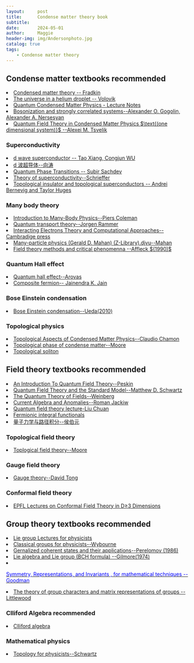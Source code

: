 ```yaml
---
layout:     post
title:      Condense matter theory book
subtitle:   
date:       2024-05-01
author:     Maggie
header-img: img/Andersonphoto.jpg
catalog: true
tags:
    - Condense matter theory
---
```



## Condense matter textbooks recommended 

<li><a href="https://www.cambridge.org/core/books/field-theories-of-condensed-matter-physics/EABECB65A0F4F9289B2737A6DD3E6C0D"> 
Condensed matter theory -- Fradkin
</a></li>

<li><a href="https://maggiexheuw.github.io/pdf2/The universe in a helium droplet (Grigory E. Volovik) (Z-Library).pdf">
The universe in a helium droplet -- Volovik
</a></li>

<li><a href="https://maggiexheuw.github.io/pdf2/many_body1.pdf">
Quantum Condensed Matter Physics - Lecture
Notes
</a></li>


<li><a href="https://maggiexheuw.github.io/Group/Bosonization and strongly correlated systems (Alexander O. Gogolin, Alexander A. Nersesyan etc.) (Z-Library).djvu">
Bosonization and strongly correlated systems--Alexander O. Gogolin, Alexander A. Nersesyan 
</a></li>

<li><a href="https://maggiexheuw.github.io/Conformal/Quantum field theory in condensed matter physics (Alexei M. Tsvelik) (Z-Library).pdf">
Quantum Field Theory in Condensed Matter Physics $\text{(one dimensional system)}$ --Alexei M. Tsvelik
</a></li>



### Superconductivity
<li><a href="https://maggiexheuw.github.io/pdf/tao.pdf">
d wave superconductor -- Tao Xiang, Congjun WU 
</a></li>

<li><a href="https://maggiexheuw.github.io/pdf/tao2.pdf">
d 波超导体--向涛
</a></li>



<li><a href="https://www.cambridge.org/core/books/quantum-phase-transitions/33C1C81500346005E54C1DE4223E5562"> 
Quantum Phase Transitions -- Subir Sachdev
</a></li>


<li>
<a href="https://maggiexheuw.github.io/pdf/schrieffer.pdf">
Theory of superconductivity--Schrieffer 
</a></li>

<li>
<a href="https://maggiexheuw.github.io/pdf2/topological_insulators.pdf">
Topological insulator and topological superconductors -- Andrei Bernevig  and Taylor Huges
</a></li>



### Many body theory

<li>
<a href="https://www.cambridge.org/core/books/introduction-to-manybody-physics/B7598FC1FCEE0285F5EC767E835854C8">
Introduction to Many-Body Physics--Piers Coleman
</a></li>

<li>
<a href="https://maggiexheuw.github.io/pdf/transport.pdf">
Quantum transport theory--Jorgen Rammer
</a></li>

<li>
<a href="https://maggiexheuw.github.io/pdf/Interacting Electrons Theory and Computational Approaches (Richard M. Martin, Lucia Reining etc.) (Z-Library).pdf">
Interacting Electrons Theory and Computational Approaches--Cambradige press
</a></li>

<li>
<a href="https://maggiexheuw.github.io/pdf/Many-particle physics (Gerald D. Mahan) (Z-Library).djvu">
Many-particle physics (Gerald D. Mahan) (Z-Library).djvu--Mahan
</a></li>

<li>
<a href="https://maggiexheuw.github.io/pdf/Field Theory Methods and Quantum Critical Phenomena - Fields, Strings and Critical Phenomena, p. 563-640, (ed. E. Brézin and J.... (I. Affleck) (Z-Library).pdf">
Field theory methods and critical phenomenna --Affleck $(1990)$
</a>
</li>




### Quantum Hall effect

<li><a href="https://maggiexheuw.github.io/pdf/QHE note arovas.pdf">
Quantum hall effect--Arovas
</a></li>

<li><a href="https://maggiexheuw.github.io/Conformal/Composite fermions (Jainendra Jain) (Z-Library).pdf">
Composite fermion-- Jainendra K. Jain
</a></li>



### Bose Einstein condensation

<li><a href="https://maggiexheuw.github.io/pdf/FundamentalsBEC.pdf">
Bose Einstein condensation--Ueda(2010)
</a></li>




### Topological physics

<li><a href="https://maggiexheuw.github.io/pdf/Topological Aspects of Condensed Matter Physics (Claudio Chamon, Mark O. Goerbig etc..pdf">
Topological Aspects of
Condensed Matter Physics--Claudio Chamon
</a></li>

<li><a href="https://maggiexheuw.github.io/pdf2/Topological Phases of Matter (Roderich Moessner, Joel E. Moore) (Z-Library).pdf">
Topological phase of condense matter--Moore
</a></li>

<li><a href="https://maggiexheuw.github.io/Group/Topological and non-topological solitons in scalar field -- Shnir, Yakov M -- Cambridge monographs on mathematical physics, 2018 -- Cambridge -- 9781108636254 -- 6b62f84bf56ded1e3a45986d7b69df83 -- Anna’s Archive.djvu">
Topological soliton 
</a></li>

## Field theory textbooks recommended 

<li>
<a href="https://www.taylorfrancis.com/books/mono/10.1201/9780429503559/introduction-quantum-field-theory-michael-peskin">
An Introduction To Quantum Field Theory--Peskin
</a></li>


<li>
<a href="https://maggiexheuw.github.io/pdf/Quantum Field Theory and the Standard Model (Schwartz M.D.) (Z-Library).pdf">
Quantum Field Theory and the Standard Model--Matthew D. Schwartz
</a></li>


<li>
<a href="https://www.cambridge.org/core/books/quantum-theory-of-fields/22986119910BF6A2EFE42684801A3BDF">
The Quantum Theory of Fields--Weinberg
</a></li>


<li>
<a href="https://www.worldscientific.com/worldscibooks/10.1142/0131#t=aboutBook">
Current Algebra and Anomalies--Roman Jackiw
</a></li>



<li>
<a href="https://maggiexheuw.github.io/pdf/lectureqft.pdf">
Quantum field theory lecture-Liu Chuan
</a></li>


<li>
<a href="https://maggiexheuw.github.io/pdf/FPI.pdf">
Fermionic integral functionals
</a></li>

<li>
<a href="https://maggiexheuw.github.io/pdf/path.pdf">
量子力学与路径积分--侯伯元
</a></li>

### Topological field theory
<li>
<a href="https://maggiexheuw.github.io/pdf/TopologicalFieldTheory.pdf">
Toplogical field theory--Moore
</a></li>

### Gauge field theory 

<li>
<a href="https://maggiexheuw.github.io/pdf/Gauge Theory.pdf">
Gauge theory--David Tong
</a></li>

### Conformal field theory
<li>
<a href="https://maggiexheuw.github.io/pdf2/cft2017.pdf">
EPFL Lectures on
Conformal Field
Theory in D≥3
Dimensions
</a></li>


## Group theory textbooks recommended 

<li>
<a href="https://maggiexheuw.github.io/pdf/(Lecture Notes in Physics) Francesco Iachello - Lie Algebras and Applications-Springer (2010).pdf">
Lie group Lectures for physicists
</a></li>


<li>
<a href="https://maggiexheuw.github.io/pdf/Brian G. Wybourne - Classical Groups for Physicists-John Wiley & Sons Inc (1974).djvu">
Classical groups for physicists--Wybourne
</a></li>

<li>
<a href="https://maggiexheuw.github.io/pdf/Pero.pdf">
Gernalized coherent states and their applications--Perelomov (1986)  
</a></li>

<li>
<a href="https://maggiexheuw.github.io/pdf/Gilmore.djvu">
Lie algebra and Lie group (BCH formula) --Gilmore(1974)
</a></li>



<li>
<a href="https://maggiexheuw.github.io/pdf/symmetry.pdf">
<p style="color:blue;">Symmetry, Representations,
and Invariants , for mathematical techniques -- Goodman </p>
</a>
</li>


<li>
<a href="https://maggiexheuw.github.io/pdf/The theory of group characters and matrix representations of groups (Dudley E. Littlewood) (Z-Library).djvu">
The theory of group characters and matrix representations of groups --Littlewood 
</a>
</li>




### Clliford Algebra recommended


<li>
<a href="https://maggiexheuw.github.io/pdf/
clifford.pdf">
Clliford algebra 
</a></li>




### Mathematical physics

<li>
<a href="https://maggiexheuw.github.io/pdf2/
Topology for Physicists (Albert S. Schwarz (auth.)) (Z-Library).pdf">
Topology for physicists--Schwartz
</a></li>

